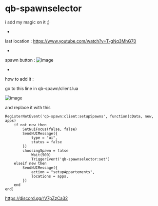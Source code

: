# qb-spawnselector
i add my magic on it ;)

*

last location : 
https://www.youtube.com/watch?v=T-gNq3MhG70

*

spawn button :
![image](https://user-images.githubusercontent.com/89742984/169070700-5e1805a3-e895-4230-804e-2478910b103c.png)

*

how to add it :

go to this line in qb-spawn/client.lua

![image](https://user-images.githubusercontent.com/89742984/169073088-935f1893-5b33-4c03-a57e-d9b5bf6fb056.png)

and replace it with this

``` 
RegisterNetEvent('qb-spawn:client:setupSpawns', function(cData, new, apps)
    if not new then
        SetNuiFocus(false, false)
        SendNUIMessage({
            type = "ui",
            status = false
        })
        choosingSpawn = false
            Wait(500)
            TriggerEvent('qb-spawnselector:set')
    elseif new then
        SendNUIMessage({
            action = "setupAppartements",
            locations = apps,
        })
    end
end)
```

https://discord.gg/rV7pZzCa32
